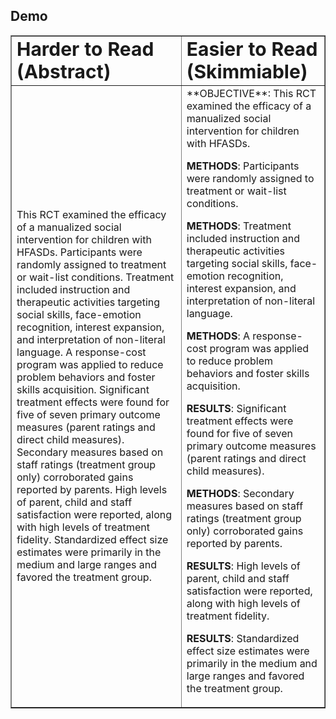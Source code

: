 
## Demo


<table border="1">
 <tr>
    <td><b style="font-size:30px">Harder to Read (Abstract)</b></td>
    <td><b style="font-size:30px">Easier to Read (Skimmiable)</b></td>
 </tr>
 <tr>
    <td>This RCT examined the efficacy of a manualized social intervention for children with HFASDs.
Participants were randomly assigned to treatment or wait-list conditions.
Treatment included instruction and therapeutic activities targeting social skills, face-emotion recognition, interest expansion, and interpretation of non-literal language.
A response-cost program was applied to reduce problem behaviors and foster skills acquisition.
Significant treatment effects were found for five of seven primary outcome measures (parent ratings and direct child measures).
Secondary measures based on staff ratings (treatment group only) corroborated gains reported by parents.
High levels of parent, child and staff satisfaction were reported, along with high levels of treatment fidelity.
Standardized effect size estimates were primarily in the medium and large ranges and favored the treatment group.</td>
    <td>**OBJECTIVE**: This RCT examined the efficacy of a manualized social intervention for children with HFASDs.
     
**METHODS**: Participants were randomly assigned to treatment or wait-list conditions.
     
**METHODS**: Treatment included instruction and therapeutic activities targeting social skills, face-emotion recognition, interest expansion, and interpretation of non-literal language.
     
**METHODS**: A response-cost program was applied to reduce problem behaviors and foster skills acquisition.
     
**RESULTS**: Significant treatment effects were found for five of seven primary outcome measures (parent ratings and direct child measures).
     
**METHODS**: Secondary measures based on staff ratings (treatment group only) corroborated gains reported by parents.
     
**RESULTS**: High levels of parent, child and staff satisfaction were reported, along with high levels of treatment fidelity.
     
**RESULTS**: Standardized effect size estimates were primarily in the medium and large ranges and favored the treatment group.
     
</td>
 </tr>
</table>


